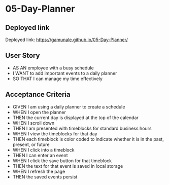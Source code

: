 # 05-Day-Planner


## Deployed link

Deployed link: https://gamunale.github.io/05-Day-Planner/



## User Story

- AS AN employee with a busy schedule
- I WANT to add important events to a daily planner
- SO THAT I can manage my time effectively


## Acceptance Criteria

- GIVEN I am using a daily planner to create a schedule
- WHEN I open the planner
- THEN the current day is displayed at the top of the calendar
- WHEN I scroll down
- THEN I am presented with timeblocks for standard business hours
- WHEN I view the timeblocks for that day
- THEN each timeblock is color coded to indicate whether it is in the past, present, or future
- WHEN I click into a timeblock
- THEN I can enter an event
- WHEN I click the save button for that timeblock
- THEN the text for that event is saved in local storage
- WHEN I refresh the page
- THEN the saved events persist
